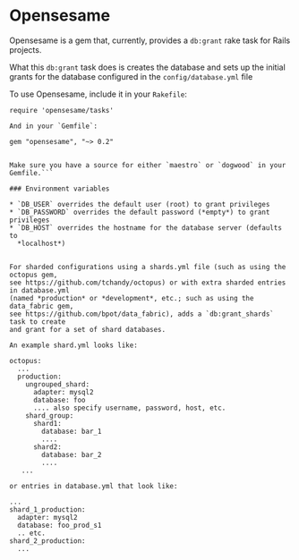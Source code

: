 # Opensesame

Opensesame is a gem that, currently, provides a `db:grant` rake task for Rails
projects.

What this `db:grant` task does is creates the database and sets up the initial grants for the database
configured in the `config/database.yml` file

To use Opensesame, include it in your `Rakefile`:
```
require 'opensesame/tasks'

And in your `Gemfile`:

gem "opensesame", "~> 0.2"


Make sure you have a source for either `maestro` or `dogwood` in your Gemfile.```

### Environment variables

* `DB_USER` overrides the default user (root) to grant privileges
* `DB_PASSWORD` overrides the default password (*empty*) to grant privileges
* `DB_HOST` overrides the hostname for the database server (defaults to
  *localhost*)


For sharded configurations using a shards.yml file (such as using the octopus gem,
see https://github.com/tchandy/octopus) or with extra sharded entries in database.yml
(named *production* or *development*, etc.; such as using the data_fabric gem,
see https://github.com/bpot/data_fabric), adds a `db:grant_shards` task to create
and grant for a set of shard databases.

An example shard.yml looks like:

octopus:
  ...
  production:
    ungrouped_shard:
      adapter: mysql2
      database: foo
      .... also specify username, password, host, etc.
    shard_group:
      shard1:
        database: bar_1
        ....
      shard2:
        database: bar_2
        ....
   ...

or entries in database.yml that look like:

...
shard_1_production:
  adapter: mysql2
  database: foo_prod_s1
  .. etc.
shard_2_production:
  ...
